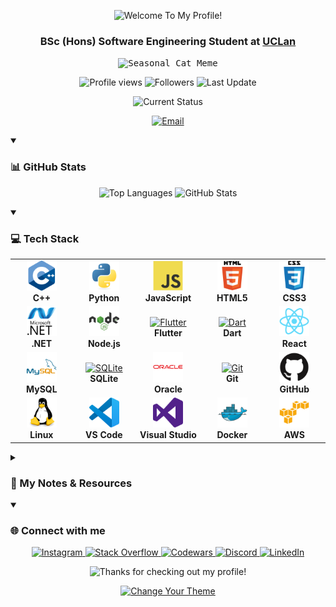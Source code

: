 <!-- Welcome Section -->
<p align="center">
  <picture>
    <source media="(prefers-color-scheme: dark)" srcset="https://readme-typing-svg.demolab.com?font=Consolas&weight=100&size=30&pause=1000&color=56FF5A&center=true&vCenter=true&repeat=false&width=435&lines=Welcome+To+My+Profile!">
    <source media="(prefers-color-scheme: light)" srcset="https://readme-typing-svg.demolab.com?font=Consolas&weight=100&size=30&pause=1000&color=007BFF&center=true&vCenter=true&repeat=false&width=435&lines=Welcome+To+My+Profile!">
    <img src="https://readme-typing-svg.demolab.com?font=Consolas&weight=100&size=30&pause=1000&color=56FF5A&center=true&vCenter=true&repeat=false&width=435&lines=Welcome+To+My+Profile!" alt="Welcome To My Profile!">
  </picture>
</p>

<!-- Education Section -->
<h3 align="center">BSc (Hons) Software Engineering Student at <a href="https://lancashire.ac.uk/" target="_blank">UCLan</a></h3>

<!-- Cat Meme Section -->
<p align="center">
  <kbd>
    <picture>
      <source id="dark-mode-image" media="(prefers-color-scheme: dark)" srcset="https://i.pinimg.com/originals/06/60/ef/0660efe82fa3da42ed56eef013171835.gif" width="250">
      <source id="light-mode-image" media="(prefers-color-scheme: light)" srcset="https://media0.giphy.com/media/scZPhLqaVOM1qG4lT9/giphy.webp" width="250">
      <img src="https://media0.giphy.com/media/scZPhLqaVOM1qG4lT9/giphy.webp" width="250" alt="Seasonal Cat Meme">
    </picture>
  </kbd>
</p>

<!-- Quick Stats Section -->
<p align="center">
  <img src="https://komarev.com/ghpvc/?username=themalevolentone1&label=Profile%20views&color=56FF5A&style=flat" alt="Profile views" />
  <img src="https://img.shields.io/github/followers/themalevolentone1?label=Followers&style=flat&color=56FF5A" alt="Followers" />
  <img src="https://img.shields.io/github/last-commit/themalevolentone1/themalevolentone1?label=Last%20Update&color=56FF5A" alt="Last Update" />
</p>

<!-- Current Status Section -->
<p align="center">
  <img src="https://readme-typing-svg.demolab.com?font=Consolas&weight=500&size=20&pause=1000&color=56FF5A&center=true&vCenter=true&width=500&lines=Currently+learning+Flutter+development;Working+on+personal+projects;BSc+Software+Engineering+Student" alt="Current Status">
</p>

<!-- Contact Info Section -->
<p align="center">
  <a href="mailto:kylerobinson1467@gmail.com">
    <img src="https://img.shields.io/badge/Email-kylerobinson1467%40gmail.com-56FF5A?style=for-the-badge&logo=gmail" alt="Email">
  </a>
</p>

<!-- GitHub Stats Section -->
<details open>
  <summary><h3>📊 GitHub Stats</h3></summary>
  <p align="center">
    <picture>
      <source media="(prefers-color-scheme: dark)" srcset="https://github-readme-stats-git-main-themalevolentone1s-projects.vercel.app/api/top-langs/?username=TheMalevolentOne1&layout=donut&show_icons=true&theme=github_dark&hide_border=true&bg_color=20232a&icon_color=58A6FF&text_color=fff&title_color=58A6FF&count_private=true">
      <source media="(prefers-color-scheme: light)" srcset="https://github-readme-stats-git-main-themalevolentone1s-projects.vercel.app/api/top-langs/?username=TheMalevolentOne1&layout=donut&show_icons=true&theme=github_light&hide_border=true&bg_color=ffffff&icon_color=0366d6&text_color=000000&title_color=0366d6&count_private=true">
      <img src="https://github-readme-stats-git-main-themalevolentone1s-projects.vercel.app/api/top-langs/?username=TheMalevolentOne1&layout=donut&show_icons=true&theme=github_dark&hide_border=true&bg_color=20232a&icon_color=58A6FF&text_color=fff&title_color=58A6FF&count_private=true" alt="Top Languages">
    </picture>
    <picture>
      <source media="(prefers-color-scheme: dark)" srcset="https://github-readme-stats.vercel.app/api?username=TheMalevolentOne1&show_icons=true&theme=github_dark&hide_border=true&bg_color=20232a&icon_color=58A6FF&text_color=fff&title_color=58A6FF&count_private=true">
      <source media="(prefers-color-scheme: light)" srcset="https://github-readme-stats.vercel.app/api?username=TheMalevolentOne1&show_icons=true&theme=github_light&hide_border=true&bg_color=ffffff&icon_color=0366d6&text_color=000000&title_color=0366d6&count_private=true">
      <img src="https://github-readme-stats.vercel.app/api?username=TheMalevolentOne1&show_icons=true&theme=github_dark&hide_border=true&bg_color=20232a&icon_color=58A6FF&text_color=fff&title_color=58A6FF&count_private=true" alt="GitHub Stats">
    </picture>
  </p>
</details>

<!-- Tech Stack Section -->
<details open>
  <summary><h3>💻 Tech Stack</h3></summary>
  <table align="center">
    <tr>
      <td align="center" width="96">
        <a href="https://isocpp.org/" target="_blank">
          <img src="https://raw.githubusercontent.com/devicons/devicon/master/icons/cplusplus/cplusplus-original.svg" width="48" height="48" alt="C++">
        </a>
        <br><b>C++</b>
      </td>
      <td align="center" width="96">
        <a href="https://docs.python.org/3/" target="_blank">
          <img src="https://raw.githubusercontent.com/devicons/devicon/master/icons/python/python-original.svg" width="48" height="48" alt="Python">
        </a>
        <br><b>Python</b>
      </td>
      <td align="center" width="96">
        <a href="https://developer.mozilla.org/en-US/docs/Web/JavaScript" target="_blank">
          <img src="https://raw.githubusercontent.com/devicons/devicon/master/icons/javascript/javascript-original.svg" width="48" height="48" alt="JavaScript">
        </a>
        <br><b>JavaScript</b>
      </td>
      <td align="center" width="96">
        <a href="https://developer.mozilla.org/en-US/docs/Web/HTML" target="_blank">
          <img src="https://raw.githubusercontent.com/devicons/devicon/master/icons/html5/html5-original-wordmark.svg" width="48" height="48" alt="HTML5">
        </a>
        <br><b>HTML5</b>
      </td>
      <td align="center" width="96">
        <a href="https://developer.mozilla.org/en-US/docs/Web/CSS" target="_blank">
          <img src="https://raw.githubusercontent.com/devicons/devicon/master/icons/css3/css3-original-wordmark.svg" width="48" height="48" alt="CSS3">
        </a>
        <br><b>CSS3</b>
      </td>
    </tr>
    <tr>
      <td align="center" width="96">
        <a href="https://dotnet.microsoft.com/learn/dotnet/what-is-dotnet" target="_blank">
          <img src="https://raw.githubusercontent.com/devicons/devicon/master/icons/dot-net/dot-net-original-wordmark.svg" width="48" height="48" alt=".NET">
        </a>
        <br><b>.NET</b>
      </td>
      <td align="center" width="96">
        <a href="https://nodejs.org/en/docs/" target="_blank">
          <img src="https://raw.githubusercontent.com/devicons/devicon/master/icons/nodejs/nodejs-original-wordmark.svg" width="48" height="48" alt="Node.js">
        </a>
        <br><b>Node.js</b>
      </td>
      <td align="center" width="96">
        <a href="https://docs.flutter.dev/" target="_blank">
          <img src="https://www.vectorlogo.zone/logos/flutterio/flutterio-icon.svg" width="48" height="48" alt="Flutter">
        </a>
        <br><b>Flutter</b>
      </td>
      <td align="center" width="96">
        <a href="https://dart.dev/guides" target="_blank">
          <img src="https://www.vectorlogo.zone/logos/dartlang/dartlang-icon.svg" width="48" height="48" alt="Dart">
        </a>
        <br><b>Dart</b>
      </td>
      <td align="center" width="96">
        <a href="https://react.dev/" target="_blank">
          <img src="https://raw.githubusercontent.com/devicons/devicon/master/icons/react/react-original.svg" width="48" height="48" alt="React">
        </a>
        <br><b>React</b>
      </td>
    </tr>
    <tr>
      <td align="center" width="96">
        <a href="https://dev.mysql.com/doc/" target="_blank">
          <img src="https://raw.githubusercontent.com/devicons/devicon/master/icons/mysql/mysql-original-wordmark.svg" width="48" height="48" alt="MySQL">
        </a>
        <br><b>MySQL</b>
      </td>
      <td align="center" width="96">
        <a href="https://www.sqlite.org/docs.html" target="_blank">
          <img src="https://www.vectorlogo.zone/logos/sqlite/sqlite-icon.svg" width="48" height="48" alt="SQLite">
        </a>
        <br><b>SQLite</b>
      </td>
      <td align="center" width="96">
        <a href="https://docs.oracle.com/en/database/" target="_blank">
          <img src="https://raw.githubusercontent.com/devicons/devicon/master/icons/oracle/oracle-original.svg" width="48" height="48" alt="Oracle">
        </a>
        <br><b>Oracle</b>
      </td>
      <td align="center" width="96">
        <a href="https://git-scm.com/doc" target="_blank">
          <img src="https://www.vectorlogo.zone/logos/git-scm/git-scm-icon.svg" width="48" height="48" alt="Git">
        </a>
        <br><b>Git</b>
      </td>
      <td align="center" width="96">
        <a href="https://docs.github.com/en" target="_blank">
          <img src="https://raw.githubusercontent.com/devicons/devicon/master/icons/github/github-original.svg" width="48" height="48" alt="GitHub">
        </a>
        <br><b>GitHub</b>
      </td>
    </tr>
    <tr>
      <td align="center" width="96">
        <a href="https://www.kernel.org/doc/html/latest/" target="_blank">
          <img src="https://raw.githubusercontent.com/devicons/devicon/master/icons/linux/linux-original.svg" width="48" height="48" alt="Linux">
        </a>
        <br><b>Linux</b>
      </td>
      <td align="center" width="96">
        <a href="https://code.visualstudio.com/docs" target="_blank">
          <img src="https://raw.githubusercontent.com/devicons/devicon/master/icons/vscode/vscode-original.svg" width="48" height="48" alt="VS Code">
        </a>
        <br><b>VS Code</b>
      </td>
      <td align="center" width="96">
        <a href="https://visualstudio.microsoft.com/docs/" target="_blank">
          <img src="https://raw.githubusercontent.com/devicons/devicon/master/icons/visualstudio/visualstudio-plain.svg" width="48" height="48" alt="Visual Studio">
        </a>
        <br><b>Visual Studio</b>
      </td>
      <td align="center" width="96">
        <a href="https://www.docker.com/get-started/" target="_blank">
          <img src="https://raw.githubusercontent.com/devicons/devicon/master/icons/docker/docker-original.svg" width="48" height="48" alt="Docker">
        </a>
        <br><b>Docker</b>
      </td>
      <td align="center" width="96">
        <a href="https://aws.amazon.com/documentation/" target="_blank">
          <img src="https://raw.githubusercontent.com/devicons/devicon/master/icons/amazonwebservices/amazonwebservices-original.svg" width="48" height="48" alt="AWS">
        </a>
        <br><b>AWS</b>
      </td>
    </tr>
  </table>
</details>

<!-- Notes Website Section -->
<details>
  <summary><h3>📝 My Notes & Resources</h3></summary>
  <p align="center">
    Explore my collection of notes on programming, software engineering, and more at <a href="https://themalevolentone1.github.io/My-Notes-Collection">My Notes Collection</a>.
  </p>
  <p align="center">
    <img src="https://via.placeholder.com/400x200.png?text=Notes+Collection+Screenshot" alt="Screenshot of Notes Collection" width="400">
  </p>
  <p align="center">
    <a href="https://themalevolentone1.github.io/My-Notes-Collection">
      <img src="https://img.shields.io/badge/Notes_Collection-View_Online-56FF5A?style=for-the-badge&logo=github" alt="Notes Collection">
    </a>
  </p>
</details>

<!-- Connections Section -->
<details open>
  <summary><h3>🌐 Connect with me</h3></summary>
  <p align="center">
    <a href="https://www.instagram.com/KCR_250904" target="_blank" rel="noopener noreferrer">
      <picture>
        <source media="(prefers-color-scheme: dark)" srcset="https://img.shields.io/badge/Instagram-E4405F?style=for-the-badge&logo=instagram&logoColor=black">
        <source media="(prefers-color-scheme: light)" srcset="https://img.shields.io/badge/Instagram-E4405F?style=for-the-badge&logo=instagram&logoColor=white">
        <img src="https://img.shields.io/badge/Instagram-E4405F?style=for-the-badge&logo=instagram&logoColor=white" alt="Instagram">
      </picture>
    </a>
    <a href="https://stackoverflow.com/users/17998613/the-malevolent-one" target="_blank" rel="noopener noreferrer">
      <picture>
        <source media="(prefers-color-scheme: dark)" srcset="https://img.shields.io/badge/Stack_Overflow-FE7A16?style=for-the-badge&logo=stackoverflow&logoColor=black">
        <source media="(prefers-color-scheme: light)" srcset="https://img.shields.io/badge/Stack_Overflow-FE7A16?style=for-the-badge&logo=stackoverflow&logoColor=white">
        <img src="https://img.shields.io/badge/Stack_Overflow-FE7A16?style=for-the-badge&logo=stackoverflow&logoColor=white" alt="Stack Overflow">
      </picture>
    </a>
    <a href="https://www.codewars.com/users/The%20Malevolent%20One" target="_blank" rel="noopener noreferrer">
      <picture>
        <source media="(prefers-color-scheme: dark)" srcset="https://img.shields.io/badge/Codewars-B1361E?style=for-the-badge&logo=codewars&logoColor=black">
        <source media="(prefers-color-scheme: light)" srcset="https://img.shields.io/badge/Codewars-B1361E?style=for-the-badge&logo=codewars&logoColor=white">
        <img src="https://img.shields.io/badge/Codewars-B1361E?style=for-the-badge&logo=codewars&logoColor=white" alt="Codewars">
      </picture>
    </a>
    <a href="https://discord.com/users/TheMalevolentOne1" target="_blank" rel="noopener noreferrer">
      <picture>
        <source media="(prefers-color-scheme: dark)" srcset="https://img.shields.io/badge/Discord-5865F2?style=for-the-badge&logo=discord&logoColor=black">
        <source media="(prefers-color-scheme: light)" srcset="https://img.shields.io/badge/Discord-5865F2?style=for-the-badge&logo=discord&logoColor=white">
        <img src="https://img.shields.io/badge/Discord-5865F2?style=for-the-badge&logo=discord&logoColor=white" alt="Discord">
      </picture>
    </a>
    <a href="https://www.linkedin.com/in/kyle-robinson-dev/" target="_blank" rel="noopener noreferrer">
      <picture>
        <source media="(prefers-color-scheme: dark)" srcset="https://img.shields.io/badge/LinkedIn-0A66C2?style=for-the-badge&logo=linkedin&logoColor=black">
        <source media="(prefers-color-scheme: light)" srcset="https://img.shields.io/badge/LinkedIn-0A66C2?style=for-the-badge&logo=linkedin&logoColor=white">
        <img src="https://img.shields.io/badge/LinkedIn-0A66C2?style=for-the-badge&logo=linkedin&logoColor=white" alt="LinkedIn">
      </picture>
    </a>
  </p>
</details>

<!-- Closing Note Section -->
<p align="center">
  <picture>
    <source media="(prefers-color-scheme: dark)" srcset="https://readme-typing-svg.demolab.com?font=Consolas&weight=100&size=20&pause=1000&color=56FF5A&center=true&vCenter=true&repeat=false&width=435&lines=Thanks+for+checking+out+my+profile!">
    <source media="(prefers-color-scheme: light)" srcset="https://readme-typing-svg.demolab.com?font=Consolas&weight=100&size=20&pause=1000&color=007BFF&center=true&vCenter=true&repeat=false&width=435&lines=Thanks+for+checking+out+my+profile!">
    <img src="https://readme-typing-svg.demolab.com?font=Consolas&weight=100&size=20&pause=1000&color=56FF5A&center=true&vCenter=true&repeat=false&width=435&lines=Thanks+for+checking+out+my+profile!" alt="Thanks for checking out my profile!">
  </picture>
</p>

<p align="center">
  <a href="https://github.com/settings/appearance" target="_blank" rel="noopener noreferrer">
    <picture>
      <source media="(prefers-color-scheme: dark)" srcset="https://img.shields.io/badge/Change%20Your%20Theme-%230A0A0A?style=for-the-badge&logo=github&logoColor=56FF5A">
      <source media="(prefers-color-scheme: light)" srcset="https://img.shields.io/badge/Change%20Your%20Theme-%230A0A0A?style=for-the-badge&logo=github&logoColor=007BFF">
      <img src="https://img.shields.io/badge/Change%20Your%20Theme-%230A0A0A?style=for-the-badge&logo=github&logoColor=007BFF" alt="Change Your Theme">
    </picture>
  </a>
</p>
